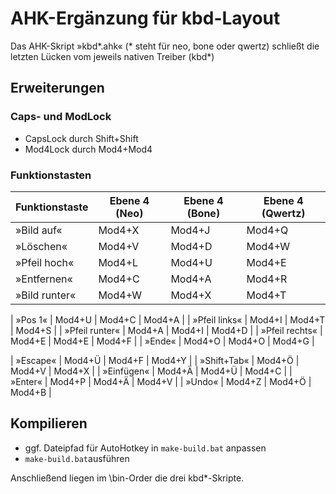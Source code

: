 # AHK-Ergänzung für kbd-Layout

Das AHK-Skript »kbd*.ahk« (* steht für neo, bone oder qwertz) schließt die letzten Lücken vom jeweils nativen Treiber (kbd*)

## Erweiterungen

### Caps- und ModLock
* CapsLock durch Shift+Shift
* Mod4Lock durch Mod4+Mod4


### Funktionstasten
| Funktionstaste | Ebene 4 (Neo) | Ebene 4 (Bone) | Ebene 4 (Qwertz) |
| -------------- | ------ | ------ | ------ |
| »Bild auf«     | Mod4+X | Mod4+J | Mod4+Q |
| »Löschen«      | Mod4+V | Mod4+D | Mod4+W |
| »Pfeil hoch«   | Mod4+L | Mod4+U | Mod4+E |
| »Entfernen«    | Mod4+C | Mod4+A | Mod4+R |
| »Bild runter«  | Mod4+W | Mod4+X | Mod4+T |

| »Pos 1«        | Mod4+U | Mod4+C | Mod4+A |
| »Pfeil links«  | Mod4+I | Mod4+T | Mod4+S |
| »Pfeil runter« | Mod4+A | Mod4+I | Mod4+D |
| »Pfeil rechts« | Mod4+E | Mod4+E | Mod4+F |
| »Ende«         | Mod4+O | Mod4+O | Mod4+G |

| »Escape«       | Mod4+Ü | Mod4+F | Mod4+Y |
| »Shift+Tab«    | Mod4+Ö | Mod4+V | Mod4+X |
| »Einfügen«     | Mod4+Ä | Mod4+Ü | Mod4+C |
| »Enter«        | Mod4+P | Mod4+Ä | Mod4+V |
| »Undo«         | Mod4+Z | Mod4+Ö | Mod4+B |

## Kompilieren

- ggf. Dateipfad für AutoHotkey in `make-build.bat` anpassen
- `make-build.bat`ausführen

Anschließend liegen im \bin-Order die drei kbd*-Skripte.
